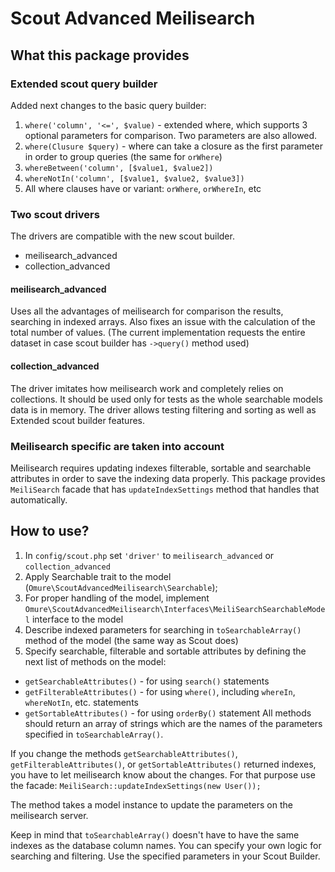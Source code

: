 # Scout Advanced Meilisearch

## What this package provides

### Extended scout query builder
Added next changes to the basic query builder:
1) ```where('column', '<=', $value)``` - extended where, which supports 3 optional parameters for comparison. 
Two parameters are also allowed.
2) ```where(Clusure $query)``` - where can take a closure as the first parameter in order to group queries (the same for ```orWhere```)
3) ```whereBetween('column', [$value1, $value2])```
4) ```whereNotIn('column', [$value1, $value2, $value3])```
5) All where clauses have or variant: ```orWhere```, ```orWhereIn```, etc

### Two scout drivers

The drivers are compatible with the new scout builder.

- meilisearch_advanced
- collection_advanced

#### meilisearch_advanced
Uses all the advantages of meilisearch for comparison the results, searching in indexed arrays.
Also fixes an issue with the calculation of the total number of values. 
(The current implementation requests the entire dataset in case scout builder has ```->query()``` method used)

#### collection_advanced
The driver imitates how meilisearch work and completely relies on collections. It should be used
only for tests as the whole searchable models data is in memory.
The driver allows testing filtering and sorting as well as Extended scout builder features.


### Meilisearch specific are taken into account
Meilisearch requires updating indexes filterable, sortable and searchable attributes in order to save the indexing data properly.
This package provides ```MeiliSearch``` facade that has ```updateIndexSettings``` method that handles that automatically.

## How to use?

1) In ```config/scout.php``` set ```'driver'``` to ```meilisearch_advanced``` or ```collection_advanced```
2) Apply Searchable trait to the model (```Omure\ScoutAdvancedMeilisearch\Searchable```);
3) For proper handling of the model, implement ```Omure\ScoutAdvancedMeilisearch\Interfaces\MeiliSearchSearchableModel``` interface to the model
4) Describe indexed parameters for searching in ```toSearchableArray()``` method of the model (the same way as Scout does)
5) Specify searchable, filterable and sortable attributes by defining the next list of methods on the model:
- ```getSearchableAttributes()``` - for using ```search()``` statements
- ```getFilterableAttributes()``` - for using ```where()```, including ```whereIn```, ```whereNotIn```, etc. statements
- ```getSortableAttributes()``` - for using ```orderBy()``` statement
All methods should return an array of strings which are the names of the parameters specified in ```toSearchableArray()```.

If you change the methods ```getSearchableAttributes()```, ```getFilterableAttributes()```, or ```getSortableAttributes()```
returned indexes, you have to let meilisearch know about the changes. For that purpose use the facade:
```MeiliSearch::updateIndexSettings(new User());```

The method takes a model instance to update the parameters on the meilisearch server.

Keep in mind that ```toSearchableArray()``` doesn't have to have the same indexes as the database column names.
You can specify your own logic for searching and filtering. Use the specified parameters in your Scout Builder.


